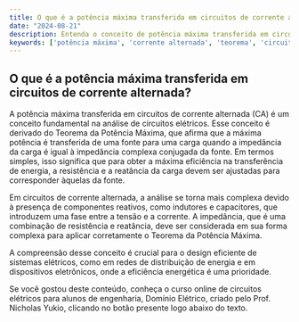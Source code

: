 ```yaml
---
title: O que é a potência máxima transferida em circuitos de corrente alternada?
date: "2024-08-21"
description: Entenda o conceito de potência máxima transferida em circuitos de corrente alternada e sua importância.
keywords: ['potência máxima', 'corrente alternada', 'teorema', 'circuitos elétricos', 'engenharia']
---
```


## O que é a potência máxima transferida em circuitos de corrente alternada?

A potência máxima transferida em circuitos de corrente alternada (CA) é um conceito fundamental na análise de circuitos elétricos. Esse conceito é derivado do Teorema da Potência Máxima, que afirma que a máxima potência é transferida de uma fonte para uma carga quando a impedância da carga é igual à impedância complexa conjugada da fonte. Em termos simples, isso significa que para obter a máxima eficiência na transferência de energia, a resistência e a reatância da carga devem ser ajustadas para corresponder àquelas da fonte.

Em circuitos de corrente alternada, a análise se torna mais complexa devido à presença de componentes reativos, como indutores e capacitores, que introduzem uma fase entre a tensão e a corrente. A impedância, que é uma combinação de resistência e reatância, deve ser considerada em sua forma complexa para aplicar corretamente o Teorema da Potência Máxima.

A compreensão desse conceito é crucial para o design eficiente de sistemas elétricos, como em redes de distribuição de energia e em dispositivos eletrônicos, onde a eficiência energética é uma prioridade. 

Se você gostou deste conteúdo, conheça o curso online de circuitos elétricos para alunos de engenharia, Domínio Elétrico, criado pelo Prof. Nicholas Yukio, clicando no botão presente logo abaixo do texto.